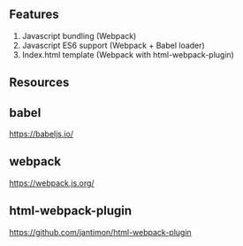 ## Features

1. Javascript bundling (Webpack)
2. Javascript ES6 support (Webpack + Babel loader)
3. Index.html template (Webpack with html-webpack-plugin)

## Resources

babel
-----

https://babeljs.io/

webpack
-------

https://webpack.js.org/

html-webpack-plugin
-------------------

https://github.com/jantimon/html-webpack-plugin